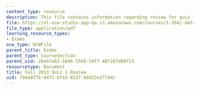 ```yaml
---
content_type: resource
description: This file contains information regarding review for quiz 1.
file: https://ol-ocw-studio-app-qa.s3.amazonaws.com/courses/1-264j-database-internet-and-systems-integration-technologies-fall-2013/794a977bd472bf43813760d22e27744c_MIT1_264JF13_review.pdf
file_type: application/pdf
learning_resource_types:
- Exams
ocw_type: OCWFile
parent_title: Exams
parent_type: CourseSection
parent_uid: 26eb7a62-1846-55b9-5dff-48f16fd08f13
resourcetype: Document
title: Fall 2013 Quiz 1 Review
uid: 794a977b-d472-bf43-8137-60d22e27744c
---
```


